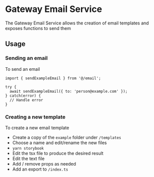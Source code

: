 # Gateway Email Service

The Gateway Email Service allows the creation of email templates and exposes functions to send them

## Usage

### Sending an email

To send an email

```
import { sendExampleEmail } from '@/email';

try {
  await sendExampleEmail({ to: 'person@example.com' });
} catch(error) {
  // Handle error
}
```

### Creating a new template

To create a new email template

- Create a copy of the `example` folder under `/templates`
- Choose a name and edit/rename the new files
- `yarn storybook`
- Edit the tsx file to produce the desired result
- Edit the text file
- Add / remove props as needed
- Add an export to `/index.ts`
